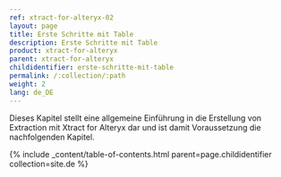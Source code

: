 ```yaml
---
ref: xtract-for-alteryx-02
layout: page
title: Erste Schritte mit Table
description: Erste Schritte mit Table
product: xtract-for-alteryx
parent: xtract-for-alteryx
childidentifier: erste-schritte-mit-table
permalink: /:collection/:path
weight: 2
lang: de_DE
---
```


Dieses Kapitel stellt eine allgemeine Einführung in die Erstellung von Extraction mit Xtract for Alteryx dar und ist damit Voraussetzung die nachfolgenden Kapitel.

{% include _content/table-of-contents.html parent=page.childidentifier collection=site.de %}